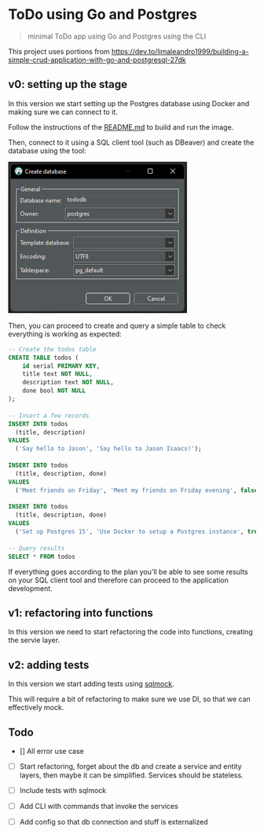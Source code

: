 # ToDo using Go and Postgres
> minimal ToDo app using Go and Postgres using the CLI

This project uses portions from https://dev.to/limaleandro1999/building-a-simple-crud-application-with-go-and-postgresql-27dk

## v0: setting up the stage

In this version we start setting up the Postgres database using Docker and making sure we can connect to it.

Follow the instructions of the [README.md](./postgres15-specs/README.md) to build and run the image.

Then, connect to it using a SQL client tool (such as DBeaver) and create the database using the tool:

![Create the db](./images/dbeaver.png)

Then, you can proceed to create and query a simple table to check everything is working as expected:

```sql
-- Create the todos table
CREATE TABLE todos (
	id serial PRIMARY KEY,
	title text NOT NULL,
	description text NOT NULL,
	done bool NOT NULL
);

-- Insert a few records
INSERT INTO todos
  (title, description)
VALUES
  ('Say hello to Jason', 'Say hello to Jason Isaacs!');

INSERT INTO todos
  (title, description, done)
VALUES
  ('Meet friends on Friday', 'Meet my friends on Friday evening', false);

INSERT INTO todos
  (title, description, done)
VALUES
  ('Set up Postgres 15', 'Use Docker to setup a Postgres instance', true);

-- Query results
SELECT * FROM todos
```

If everything goes according to the plan you'll be able to see some results on your SQL client tool and therefore can proceed to the application development.

## v1: refactoring into functions

In this version we need to start refactoring the code into functions, creating the servie layer.

## v2: adding tests

In this version we start adding tests using [sqlmock](https://github.com/DATA-DOG/go-sqlmock).

This will require a bit of refactoring to make sure we use DI, so that we can effectively mock.



## Todo
- [] All error use case
- [ ] Start refactoring, forget about the db and create a service and entity layers, then maybe it can be simplified. Services should be stateless.

- [ ] Include tests with sqlmock
- [ ] Add CLI with commands that invoke the services
- [ ] Add config so that db connection and stuff is externalized